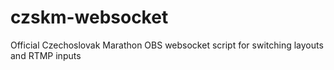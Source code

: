 # czskm-websocket
Official Czechoslovak Marathon OBS websocket script for switching layouts and RTMP inputs
